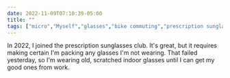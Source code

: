 ---date: 2022-11-09T07:10:39-05:00title: ""tags: ["micro","Myself","glasses","bike commuting","prescription sunglasses","mbnov2022"]---In 2022, I joined the prescription sunglasses club. It's great, but it requires making certain I'm packing any glasses I'm not wearing. That failed yesterday, so I'm wearing old, scratched indoor glasses until I can get my good ones from work.